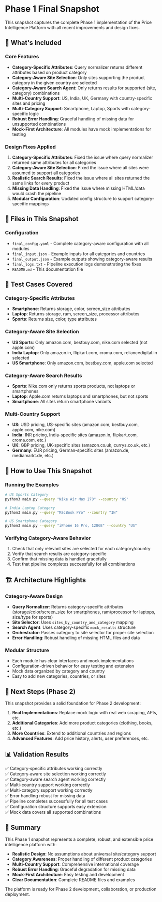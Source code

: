 # Phase 1 Final Snapshot

This snapshot captures the complete Phase 1 implementation of the Price Intelligence Platform with all recent improvements and design fixes.

## 🎯 What's Included

### Core Features
- **Category-Specific Attributes**: Query normalizer returns different attributes based on product category
- **Category-Aware Site Selection**: Only sites supporting the product category in the given country are selected
- **Category-Aware Search Agent**: Only returns results for supported (site, category) combinations  
- **Multi-Country Support**: US, India, UK, Germany with country-specific sites and pricing
- **Multi-Category Support**: Smartphone, Laptop, Sports with category-specific logic
- **Robust Error Handling**: Graceful handling of missing data for unsupported combinations
- **Mock-First Architecture**: All modules have mock implementations for testing

### Design Fixes Applied
1. **Category-Specific Attributes**: Fixed the issue where query normalizer returned same attributes for all categories
2. **Category-Aware Site Selection**: Fixed the issue where all sites were assumed to support all categories
3. **Realistic Search Results**: Fixed the issue where all sites returned the same links for every product
4. **Missing Data Handling**: Fixed the issue where missing HTML/data would crash the pipeline
5. **Modular Configuration**: Updated config structure to support category-specific mappings

## 📁 Files in This Snapshot

### Configuration
- `final_config.yaml` - Complete category-aware configuration with all modules
- `final_input.json` - Example inputs for all categories and countries
- `final_output.json` - Example outputs showing category-aware results
- `final_logs.txt` - Pipeline execution logs demonstrating the fixes
- `README.md` - This documentation file

## 🧪 Test Cases Covered

### Category-Specific Attributes
- **Smartphone**: Returns storage, color, screen_size attributes
- **Laptop**: Returns storage, ram, screen_size, processor attributes  
- **Sports**: Returns size, color, type attributes

### Category-Aware Site Selection
- **US Sports**: Only amazon.com, bestbuy.com, nike.com selected (not apple.com)
- **India Laptop**: Only amazon.in, flipkart.com, croma.com, reliancedigital.in selected
- **US Smartphone**: Only amazon.com, bestbuy.com, apple.com selected

### Category-Aware Search Results  
- **Sports**: Nike.com only returns sports products, not laptops or smartphones
- **Laptop**: Apple.com returns laptops and smartphones, but not sports
- **Smartphone**: All sites return smartphone variants

### Multi-Country Support
- **US**: USD pricing, US-specific sites (amazon.com, bestbuy.com, apple.com, nike.com)
- **India**: INR pricing, India-specific sites (amazon.in, flipkart.com, croma.com, etc.)
- **UK**: GBP pricing, UK-specific sites (amazon.co.uk, currys.co.uk, etc.)
- **Germany**: EUR pricing, German-specific sites (amazon.de, mediamarkt.de, etc.)

## 🔧 How to Use This Snapshot

### Running the Examples
```bash
# US Sports Category
python3 main.py --query "Nike Air Max 270" --country "US"

# India Laptop Category  
python3 main.py --query "MacBook Pro" --country "IN"

# US Smartphone Category
python3 main.py --query "iPhone 16 Pro, 128GB" --country "US"
```

### Verifying Category-Aware Behavior
1. Check that only relevant sites are selected for each category/country
2. Verify that search results are category-specific
3. Confirm that missing data is handled gracefully
4. Test that pipeline completes successfully for all combinations

## 🏗️ Architecture Highlights

### Category-Aware Design
- **Query Normalizer**: Returns category-specific attributes (storage/color/screen_size for smartphones, ram/processor for laptops, size/type for sports)
- **Site Selector**: Uses `sites_by_country_and_category` mapping
- **Search Agent**: Uses category-specific `mock_results` structure
- **Orchestrator**: Passes category to site selector for proper site selection
- **Error Handling**: Robust handling of missing HTML files and data

### Modular Structure
- Each module has clear interfaces and mock implementations
- Configuration-driven behavior for easy testing and extension
- Mock data organized by category and country
- Easy to add new categories, countries, or sites

## 🚀 Next Steps (Phase 2)

This snapshot provides a solid foundation for Phase 2 development:

1. **Real Implementations**: Replace mock logic with real web scraping, APIs, etc.
2. **Additional Categories**: Add more product categories (clothing, books, etc.)
3. **More Countries**: Extend to additional countries and regions
4. **Advanced Features**: Add price history, alerts, user preferences, etc.

## 📊 Validation Results

✅ Category-specific attributes working correctly  
✅ Category-aware site selection working correctly  
✅ Category-aware search agent working correctly  
✅ Multi-country support working correctly  
✅ Multi-category support working correctly  
✅ Error handling robust for missing data  
✅ Pipeline completes successfully for all test cases  
✅ Configuration structure supports easy extension  
✅ Mock data covers all supported combinations  

## 🎉 Summary

This Phase 1 snapshot represents a complete, robust, and extensible price intelligence platform with:

- **Realistic Design**: No assumptions about universal site/category support
- **Category Awareness**: Proper handling of different product categories
- **Multi-Country Support**: Comprehensive international coverage
- **Robust Error Handling**: Graceful degradation for missing data
- **Mock-First Architecture**: Easy testing and development
- **Clear Documentation**: Complete README files and examples

The platform is ready for Phase 2 development, collaboration, or production deployment. 